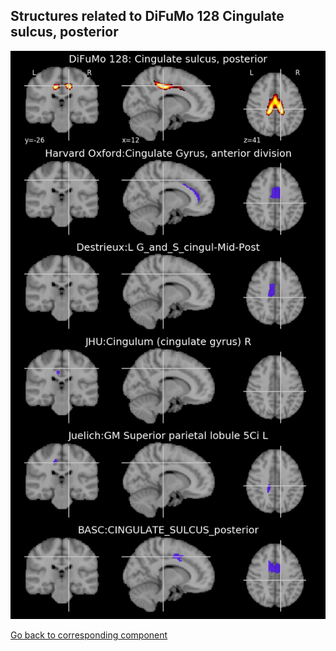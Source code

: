 


## Structures related to DiFuMo 128 Cingulate sulcus, posterior

![105](105.jpg "Structures related to DiFuMo 128 Cingulate sulcus, posterior")

[Go back to corresponding component](https://parietal-inria.github.io/DiFuMo/128/html/105.html)